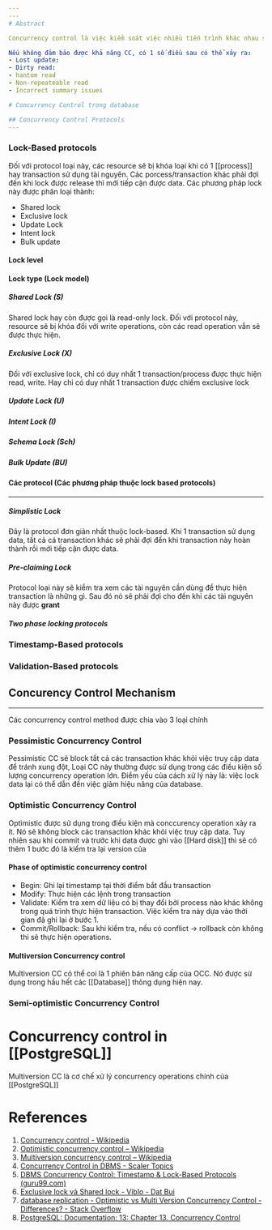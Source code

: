```yaml
---
---
# Abstract

Concurrency control là việc kiểm soát việc nhiều tiến trình khác nhau sử dụng chung tài nguyên (tranh chấp tài nguyên). Đây là 1 vấn đề quan trọng trong computer science, [[Operating System|os]] nói chung và [[Database]] nói riêng. Đối với các database, concurrency control là việc đảm bảo tính thống nhất dữ liệu cho các câu [[SQL|query]] khi rất nhiều các thao tác đọc ghi được thực hiện đồng thời với nhau, đảm bảo ko có conflict giữa các operations. Nó đặc biệt quan trọng trong các [[Relational Database]] khi mà các [[Database]] loại này yêu cầu rất cao về tính [[ACID]].

Nếu không đảm bảo được khả năng CC, có 1 số điều sau có thể xảy ra:
- Lost update:
- Dirty read: 
- hantom read
- Non-repeateable read
- Incorrect summary issues

# Concurrency Control trong database

## Concurrency Control Protocols
---
```


### Lock-Based protocols
Đối với protocol loại này, các resource sẽ bị khóa loại khi có 1 [[process]] hay transaction sử dụng tài nguyên. Các porcess/transaction khác phải đợi đến khi lock được release thì mới tiếp cận được data. Các phương pháp lock này được phân loại thành:
- Shared lock
- Exclusive lock
- Update Lock
- Intent lock
- Bulk update

#### Lock level


#### Lock type (Lock model)
##### Shared Lock (S)
Shared lock hay còn được gọi là read-only lock. Đối với protocol này, resource sẽ bị khóa đối với write operations, còn các read operation vẫn sẽ được thực hiện.

##### Exclusive Lock (X)
Đối với exclusive lock, chỉ có duy nhất 1 transaction/process được thực hiện read, write. Hay chỉ có duy nhất 1 transaction được chiếm exclusive lock

##### Update Lock (U)
##### Intent Lock (I)
##### Schema Lock (Sch)
##### Bulk Update (BU)

#### Các protocol (Các phương pháp thuộc lock based protocols)
---
##### Simplistic Lock 
Đây là protocol đơn giản nhất thuộc lock-based. Khi 1 transaction sử dụng data, tất cả cá transaction khác sẽ phải đợi đến khi transaction này hoàn thành rồi mới tiếp cận được data.

##### Pre-claiming Lock
Protocol loại này sẽ kiểm tra xem các tài nguyên cần dùng để thực hiện transaction là những gì. Sau đó nó sẽ phải đợi cho đến khi các tài nguyên này được __grant__

##### Two phase locking protocols

### Timestamp-Based protocols
### Validation-Based protocols

## Concurency Control Mechanism
---

Các concurrency control method được chia vào 3 loại chính

### Pessimistic Concurrency Control

Pessimistic CC sẽ block tất cả các transaction khác khỏi việc truy cập data để tránh xung đột, Loại CC này thường được sử dụng trong các điều kiện số lượng concurrency operation lớn. Điểm yếu của cách xử lý này là: việc lock data lại có thể dẫn đến việc giảm hiệu năng của database.

### Optimistic Concurrency Control

Optimistic được sử dụng trong điều kiện mà conccurency operation xảy ra ít. Nó sẽ không block các transaction khác khỏi việc truy cập data. Tuy nhiên sau khi commit và trước khi data được ghi vào [[Hard disk]] thì sẽ có thêm 1 bước đó là kiểm tra lại version của

#### Phase of optimistic concurrency control
- Begin: Ghi lại timestamp tại thời điểm bắt đầu transaction
- Modify: Thực hiện các lệnh trong transaction
- Validate: Kiểm tra xem dữ liệu có bị thay đổi bởi process nào khác không trong quá trình thực hiện transaction. Việc kiểm tra này dựa vào thời gian đã ghi lại ở bước 1.
- Commit/Rollback: Sau khi kiểm tra, nếu có conflict -> rollback còn không thì sẽ thực hiện operations.

#### Multiversion Concurrency control
Multiversion CC có thể coi là 1 phiên bản năng cấp của OCC. Nó được sử dụng trong hầu hết các [[Database]] thông dụng hiện nay.

### Semi-optimistic Concurrency Control

# Concurrency control in [[PostgreSQL]]

Multiversion CC là cơ chế xử lý concurrency operations chính của [[PostgreSQL]]
# References

1. [Concurrency control - Wikipedia](https://en.wikipedia.org/wiki/Concurrency_control)
2. [Optimistic concurrency control – Wikipedia](https://en.wikipedia.org/wiki/Optimistic_concurrency_control)
3. [Multiversion concurrency control – Wikipedia](https://en.wikipedia.org/wiki/Multiversion_concurrency_control)
4. [Concurrency Control in DBMS - Scaler Topics](https://www.scaler.com/topics/dbms/concurrency-control-in-dbms/)
5. [DBMS Concurrency Control: Timestamp & Lock-Based Protocols (guru99.com)](https://www.guru99.com/dbms-concurrency-control.html)
6. [Exclusive lock và Shared lock - Viblo - Dat Bui](https://viblo.asia/p/010-exclusive-lock-va-shared-lock-924lJjn0lPM)
7. [database replication - Optimistic vs Multi Version Concurrency Control - Differences? - Stack Overflow](https://stackoverflow.com/questions/5751271/optimistic-vs-multi-version-concurrency-control-differences)
8. [PostgreSQL: Documentation: 13: Chapter 13. Concurrency Control](https://www.postgresql.org/docs/13/mvcc.html)